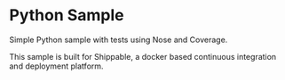Python Sample
=====================

Simple Python sample with tests using Nose and Coverage.


This sample is built for Shippable, a docker based continuous integration and deployment platform.

